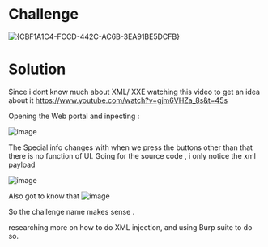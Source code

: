 # Challenge 
![{CBF1A1C4-FCCD-442C-AC6B-3EA91BE5DCFB}](https://github.com/user-attachments/assets/0b73a273-574e-46bb-9208-dc8a1c161962)


# Solution
Since i dont know much about XML/ XXE watching this video to get an idea about it 
https://www.youtube.com/watch?v=gjm6VHZa_8s&t=45s

Opening the Web portal and inpecting : 

![image](https://github.com/user-attachments/assets/c2d48871-1448-4e1e-a410-fcccd1c9939e)

The Special info changes with when we press the buttons other than that there is no function of UI.
Going for the source code , i only notice the xml payload 

![image](https://github.com/user-attachments/assets/c63d4e92-5557-4aa4-96f3-ceefdadfc6d9) 

Also got to know that 
![image](https://github.com/user-attachments/assets/b795bdd4-c73a-4ea6-8b64-6844c078cd51)

So the challenge name makes sense .

researching more on how to do XML injection, and using Burp suite to do so. 

